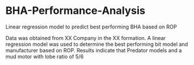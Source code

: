 # BHA-Performance-Analysis
Linear regression model to predict best performing BHA based on ROP

Data was obtained from XX Company in the XX formation. A linear regression model was used to determine the best performing
bit model and manufacturer based on ROP. Results indicate that Predator models and a mud motor with lobe ratio of 5/6
